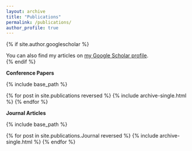 ```yaml
---
layout: archive
title: "Publications"
permalink: /publications/
author_profile: true
---
```



{% if site.author.googlescholar %}
  <div class="wordwrap">You can also find my articles on <a href="{{site.author.googlescholar}}">my Google Scholar profile</a>.</div>
{% endif %}
  
**Conference Papers**  
  
{% include base_path %}

{% for post in site.publications reversed %}
  {% include archive-single.html %}
{% endfor %}
  
**Journal Articles**
  

{% include base_path %}

{% for post in site.publications.Journal reversed %}
  {% include archive-single.html %}
{% endfor %}

